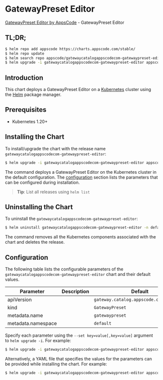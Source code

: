 # GatewayPreset Editor

[GatewayPreset Editor by AppsCode](https://appscode.com) - GatewayPreset Editor

## TL;DR;

```bash
$ helm repo add appscode https://charts.appscode.com/stable/
$ helm repo update
$ helm search repo appscode/gatewaycatalogappscodecom-gatewaypreset-editor --version=v0.15.0
$ helm upgrade -i gatewaycatalogappscodecom-gatewaypreset-editor appscode/gatewaycatalogappscodecom-gatewaypreset-editor -n default --create-namespace --version=v0.15.0
```

## Introduction

This chart deploys a GatewayPreset Editor on a [Kubernetes](http://kubernetes.io) cluster using the [Helm](https://helm.sh) package manager.

## Prerequisites

- Kubernetes 1.20+

## Installing the Chart

To install/upgrade the chart with the release name `gatewaycatalogappscodecom-gatewaypreset-editor`:

```bash
$ helm upgrade -i gatewaycatalogappscodecom-gatewaypreset-editor appscode/gatewaycatalogappscodecom-gatewaypreset-editor -n default --create-namespace --version=v0.15.0
```

The command deploys a GatewayPreset Editor on the Kubernetes cluster in the default configuration. The [configuration](#configuration) section lists the parameters that can be configured during installation.

> **Tip**: List all releases using `helm list`

## Uninstalling the Chart

To uninstall the `gatewaycatalogappscodecom-gatewaypreset-editor`:

```bash
$ helm uninstall gatewaycatalogappscodecom-gatewaypreset-editor -n default
```

The command removes all the Kubernetes components associated with the chart and deletes the release.

## Configuration

The following table lists the configurable parameters of the `gatewaycatalogappscodecom-gatewaypreset-editor` chart and their default values.

|     Parameter      | Description |                      Default                       |
|--------------------|-------------|----------------------------------------------------|
| apiVersion         |             | <code>gateway.catalog.appscode.com/v1alpha1</code> |
| kind               |             | <code>GatewayPreset</code>                         |
| metadata.name      |             | <code>gatewaypreset</code>                         |
| metadata.namespace |             | <code>default</code>                               |


Specify each parameter using the `--set key=value[,key=value]` argument to `helm upgrade -i`. For example:

```bash
$ helm upgrade -i gatewaycatalogappscodecom-gatewaypreset-editor appscode/gatewaycatalogappscodecom-gatewaypreset-editor -n default --create-namespace --version=v0.15.0 --set apiVersion=gateway.catalog.appscode.com/v1alpha1
```

Alternatively, a YAML file that specifies the values for the parameters can be provided while
installing the chart. For example:

```bash
$ helm upgrade -i gatewaycatalogappscodecom-gatewaypreset-editor appscode/gatewaycatalogappscodecom-gatewaypreset-editor -n default --create-namespace --version=v0.15.0 --values values.yaml
```
